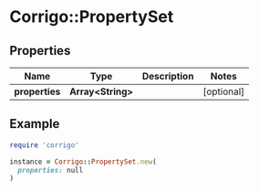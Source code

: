 # Corrigo::PropertySet

## Properties

| Name | Type | Description | Notes |
| ---- | ---- | ----------- | ----- |
| **properties** | **Array&lt;String&gt;** |  | [optional] |

## Example

```ruby
require 'corrigo'

instance = Corrigo::PropertySet.new(
  properties: null
)
```

